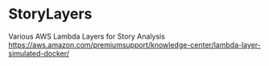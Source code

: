 # StoryLayers
Various AWS Lambda Layers for Story Analysis
https://aws.amazon.com/premiumsupport/knowledge-center/lambda-layer-simulated-docker/